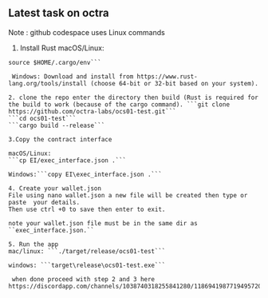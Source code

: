 ## Latest task on octra 

Note : github codespace uses Linux commands 

1. Install Rust
macOS/Linux: 
```curl --proto '=https' --tlsv1.2 -sSf https://sh.rustup.rs | sh
source $HOME/.cargo/env```   

 Windows: Download and install from https://www.rust-lang.org/tools/install (choose 64-bit or 32-bit based on your system).   

2. clone the repo enter the directory then build (Rust is required for the build to work (because of the cargo command). ```git clone https://github.com/octra-labs/ocs01-test.git```
```cd ocs01-test```
```cargo build --release```   

3.Copy the contract interface

macOS/Linux:
```cp EI/exec_interface.json .```     

Windows:```copy EI\exec_interface.json .```    

4. Create your wallet.json
File using nano wallet.json a new file will be created then type or paste  your details. 
Then use ctrl +0 to save then enter to exit. 

note your wallet.json file must be in the same dir as ``exec_interface.json.``   

5. Run the app
mac/linux: ```./target/release/ocs01-test```

windows: ```target\release\ocs01-test.exe``` 

 when done proceed with step 2 and 3 here https://discordapp.com/channels/1038740318255841280/1186941987719495720/1399143680899547298

